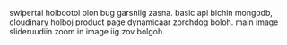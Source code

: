 swipertai holbootoi olon bug garsniig zasna.
basic api bichin mongodb, cloudinary holboj product page dynamicaar zorchdog boloh.
main image slideruudiin zoom in image iig zov bolgoh.
